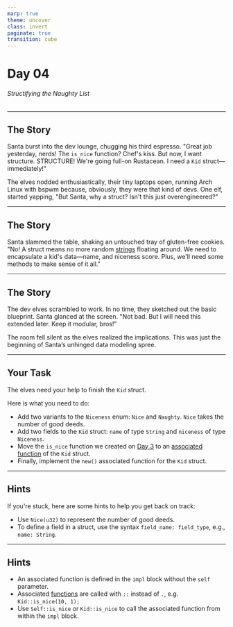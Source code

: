 ```yaml
---
marp: true
theme: uncover
class: invert
paginate: true
transition: cube
---
```


# Day 04

###### Structifying the Naughty List

---

## The Story

Santa burst into the dev lounge, chugging his third espresso. "Great job yesterday, nerds! The `is_nice` function? Chef's kiss. But now, I want structure. STRUCTURE! We're going full-on Rustacean. I need a `Kid` struct—immediately!"

The elves nodded enthusiastically, their tiny laptops open, running Arch Linux with bspwm because, obviously, they were that kind of devs. One elf, started yapping, "But Santa, why a struct? Isn't this just overengineered?"

---

## The Story

Santa slammed the table, shaking an untouched tray of gluten-free cookies. "No! A struct means no more random [strings](https://www.rustfinity.com/learn/rust/ownership/strings-and-slices) floating around. We need to encapsulate a kid's data—name, and niceness score. Plus, we'll need some methods to make sense of it all."

---

## The Story

The dev elves scrambled to work. In no time, they sketched out the basic blueprint. Santa glanced at the screen. "Not bad. But I will need this extended later. Keep it modular, bros!"

The room fell silent as the elves realized the implications. This was just the beginning of Santa’s unhinged data modeling spree.

---

## Your Task

The elves need your help to finish the `Kid` struct.

Here is what you need to do:

- Add two variants to the `Niceness` enum: `Nice` and `Naughty`. `Nice` takes the number of good deeds.
- Add two fields to the `Kid` struct: `name` of type `String` and `niceness` of type `Niceness`.
- Move the `is_nice` function we created on [Day 3](https://www.rustfinity.com/practice/rust/challenges/aor-2024-3/description) to an [associated function](https://www.rustfinity.com/learn/rust/structs/implementing-methods#associated-functions) of the `Kid` struct.
- Finally, implement the `new()` associated function for the `Kid` struct.

---

## Hints

If you're stuck, here are some hints to help you get back on track:

- Use `Nice(u32)` to represent the number of good deeds.
- To define a field in a struct, use the syntax `field_name: field_type`, e.g., `name: String`.

---

## Hints

- An associated function is defined in the `impl` block without the `self` parameter.
- Associated [functions](https://www.rustfinity.com/learn/rust/the-programming-basics/functions) are called with `::` instead of `.`, e.g. `Kid::is_nice(10, 1);`
- Use `Self::is_nice` or `Kid::is_nice` to call the associated function from within the `impl` block.
